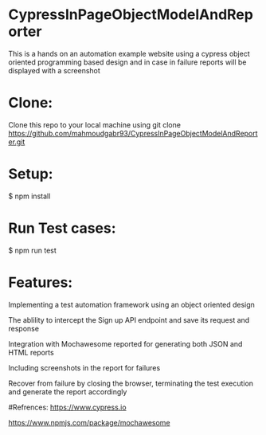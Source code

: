 # CypressInPageObjectModelAndReporter
This is a hands on an automation example website using a cypress object oriented programming based design and  in case in failure reports will be displayed with a screenshot

# Clone:

Clone this repo to your local machine using git clone https://github.com/mahmoudgabr93/CypressInPageObjectModelAndReporter.git

# Setup:

$ npm install

# Run Test cases:

$ npm run test

# Features:

Implementing a test automation framework using an object oriented design

The ablility to intercept the Sign up API endpoint and save its request and response

Integration with Mochawesome reported for generating both JSON and HTML reports

Including screenshots in the report for failures

Recover from failure by closing the browser, terminating the test execution and generate the report accordingly


#Refrences:
https://www.cypress.io

https://www.npmjs.com/package/mochawesome
